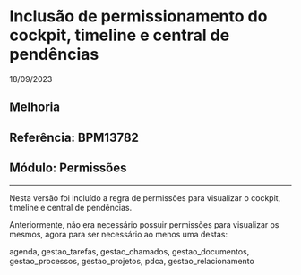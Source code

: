 # Inclusão de permissionamento do cockpit, timeline e central de pendências
18/09/2023
## Melhoria
## Referência: BPM13782
## Módulo: Permissões
***

Nesta versão foi incluído a regra de permissões para visualizar o cockpit, timeline e central de pendências.

Anteriormente, não era necessário possuir permissões para visualizar os mesmos, agora para ser necessário ao menos uma destas:

agenda,
gestao_tarefas,
gestao_chamados,
gestao_documentos,
gestao_processos,
gestao_projetos,
pdca,
gestao_relacionamento